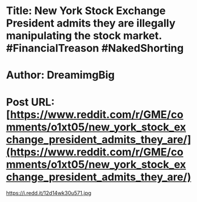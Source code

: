 # Title: New York Stock Exchange President admits they are illegally manipulating the stock market. #FinancialTreason #NakedShorting
# Author: DreamimgBig
# Post URL: [https://www.reddit.com/r/GME/comments/o1xt05/new_york_stock_exchange_president_admits_they_are/](https://www.reddit.com/r/GME/comments/o1xt05/new_york_stock_exchange_president_admits_they_are/)


https://i.redd.it/12d14wk30u571.jpg